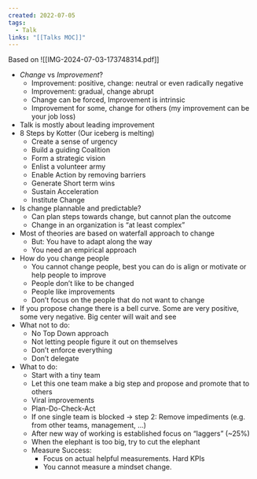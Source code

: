 ```yaml
---
created: 2022-07-05
tags:
  - Talk
links: "[[Talks MOC]]"
---
```


Based on ![[IMG-2024-07-03-173748314.pdf]]

- *Change* vs *Improvement*?
    - Improvement: positive, change: neutral or even radically negative
    - Improvement: gradual, change abrupt
    - Change can be forced, Improvement is intrinsic
    - Improvement for some, change for others (my improvement can be your job loss)
- Talk is mostly about leading improvement
- 8 Steps by Kotter (Our iceberg is melting)
    - Create a sense of urgency
    - Build a guiding Coalition
    - Form a strategic vision
    - Enlist a volunteer army
    - Enable Action by removing barriers
    - Generate Short term wins
    - Sustain Acceleration
    - Institute Change
- Is change plannable and predictable?
    - Can plan steps towards change, but cannot plan the outcome
    - Change in an organization is “at least complex”
- Most of theories are based on waterfall approach to change
    - But: You have to adapt along the way
    - You need an empirical approach
- How do you change people
    - You cannot change people, best you can do is align or motivate or help people to improve
    - People don’t like to be changed
    - People like improvements
    - Don’t focus on the people that do not want to change
- If you propose change there is a bell curve. Some are very positive, some very negative. Big center will wait and see
- What not to do:
    - No Top Down approach
    - Not letting people figure it out on themselves
    - Don’t enforce everything
    - Don’t delegate
- What to do:
    - Start with a tiny team
    - Let this one team make a big step and propose and promote that to others
    - Viral improvements
    - Plan-Do-Check-Act
    - If one single team is blocked -> step 2: Remove impediments (e.g. from other teams, management, …)
    - After new way of working is established focus on “laggers” (~25%)
    - When the elephant is too big, try to cut the elephant
    - Measure Success:
        - Focus on actual helpful measurements. Hard KPIs
        - You cannot measure a mindset change.
